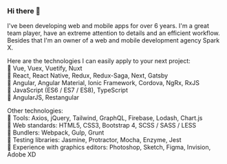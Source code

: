 ### Hi there 👋
I've been developing web and mobile apps for over 6 years. I'm a great team player, have an extreme attention to details and an efficient workflow. Besides that I'm an owner of a web and mobile development agency Spark X.

Here are the technologies I can easily apply to your next project: <br />
🔧 Vue, Vuex, Vuetify, Nuxt <br />
🔧 React, React Native, Redux, Redux-Saga, Next, Gatsby <br />
🔧 Angular, Angular Material, Ionic Framework, Cordova, NgRx, RxJS <br />
🔧 JavaScript (ES6 / ES7 / ES8), TypeScript <br />
🔧 AngularJS, Restangular <br />

Other technologies: <br />
🔧 Tools: Axios, jQuery, Tailwind, GraphQL, Firebase, Lodash, Chart.js <br />
🔧 Web standards: HTML5, CSS3, Bootstrap 4, SCSS / SASS / LESS <br />
🔧 Bundlers: Webpack, Gulp, Grunt <br />
🔧 Testing libraries: Jasmine, Protractor, Mocha, Enzyme, Jest <br />
🔧 Experience with graphics editors: Photoshop, Sketch, Figma, Invision, Adobe XD <br />
